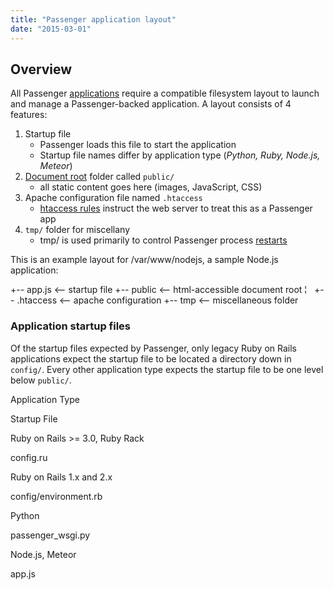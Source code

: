 ```yaml
---
title: "Passenger application layout"
date: "2015-03-01"
---
```


## Overview

All Passenger [applications](https://kb.apiscp.com/cgi-passenger/passenger-supported-apps/ "Passenger-supported Apps") require a compatible filesystem layout to launch and manage a Passenger-backed application. A layout consists of 4 features:

1. Startup file
    - Passenger loads this file to start the application
    - Startup file names differ by application type (_Python, Ruby, Node.js, Meteor_)
2. [Document root](https://kb.apiscp.com/web-content/where-is-site-content-served-from/ "Where is site content served from?") folder called `public/`
    - all static content goes here (images, JavaScript, CSS)
3. Apache configuration file named `.htaccess`
    - [htaccess rules](https://kb.apiscp.com/guides/htaccess-guide/ ".htaccess Guide") instruct the web server to treat this as a Passenger app
4. `tmp/` folder for miscellany
    - tmp/ is used primarily to control Passenger process [restarts](https://kb.apiscp.com/cgi-passenger/restarting-passenger-processes/ "Restarting Passenger processes")

This is an example layout for /var/www/nodejs, a sample Node.js application:

+-- app.js        <-- startup file
+-- public        <-- html-accessible document root
¦   +-- .htaccess <-- apache configuration 
+-- tmp           <-- miscellaneous folder

### Application startup files

Of the startup files expected by Passenger, only legacy Ruby on Rails applications expect the startup file to be located a directory down in `config/`. Every other application type expects the startup file to be one level below `public/`.

  

Application Type

Startup File

Ruby on Rails >= 3.0, Ruby Rack

config.ru

Ruby on Rails 1.x and 2.x

config/environment.rb

Python

passenger\_wsgi.py

Node.js, Meteor

app.js
